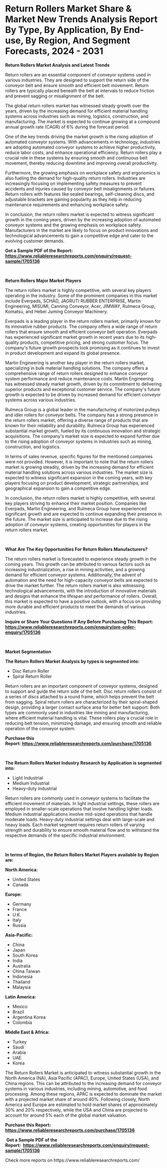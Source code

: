 <p><h1>Return Rollers Market Share & Market New Trends Analysis Report By Type, By Application, By End-use, By Region, And Segment Forecasts, 2024 - 2031</h1></p><p><strong>Return Rollers Market Analysis and Latest Trends</strong></p>
<p><p>Return rollers are an essential component of conveyor systems used in various industries. They are designed to support the return side of the conveyor belt and ensure smooth and efficient belt movement. Return rollers are typically placed beneath the belt at intervals to reduce friction and prevent sagging or misalignment of the belt.</p><p>The global return rollers market has witnessed steady growth over the years, driven by the increasing demand for efficient material handling systems across industries such as mining, logistics, construction, and manufacturing. The market is expected to continue growing at a compound annual growth rate (CAGR) of 6% during the forecast period.</p><p>One of the key trends driving the market growth is the rising adoption of automated conveyor systems. With advancements in technology, industries are adopting automated conveyor systems to achieve higher productivity, reduce labor costs, and enhance operational efficiency. Return rollers play a crucial role in these systems by ensuring smooth and continuous belt movement, thereby reducing downtime and improving overall productivity.</p><p>Furthermore, the growing emphasis on workplace safety and ergonomics is also fueling the demand for high-quality return rollers. Industries are increasingly focusing on implementing safety measures to prevent accidents and injuries caused by conveyor belt misalignments or failures. Return rollers with features like sealed bearings, self-cleaning discs, and adjustable brackets are gaining popularity as they help in reducing maintenance requirements and enhancing workplace safety.</p><p>In conclusion, the return rollers market is expected to witness significant growth in the coming years, driven by the increasing adoption of automated conveyor systems and the growing emphasis on workplace safety. Manufacturers in the market are likely to focus on product innovations and technological advancements to gain a competitive edge and cater to the evolving customer demands.</p></p>
<p><strong>Get a Sample PDF of the Report:&nbsp; <a href="https://www.reliableresearchreports.com/enquiry/request-sample/1705136">https://www.reliableresearchreports.com/enquiry/request-sample/1705136</a></strong></p>
<p>&nbsp;</p>
<p><strong>Return Rollers Major Market Players</strong></p>
<p><p>The return rollers market is highly competitive, with several key players operating in the industry. Some of the prominent companies in this market include Everpads, SCHAD, JAGRUTI RUBBER ENTERPRISE, Martin Engineering, MISUMI, Canning Conveyor, Acer, JIMWAY, Rulmeca Group, Komatsu, and Hebei Juming Conveyor Machinery.</p><p>Everpads is a leading player in the return rollers market, primarily known for its innovative rubber products. The company offers a wide range of return rollers that ensure smooth and efficient conveyor belt operation. Everpads has experienced significant market growth in recent years due to its high-quality products, competitive pricing, and strong customer focus. The company's future growth prospects look promising as it continues to invest in product development and expand its global presence.</p><p>Martin Engineering is another key player in the return rollers market, specializing in bulk material handling solutions. The company offers a comprehensive range of return rollers designed to enhance conveyor system performance and reduce maintenance costs. Martin Engineering has witnessed steady market growth, driven by its commitment to delivering superior products and exceptional customer service. The company's future growth is expected to be driven by increased demand for efficient conveyor systems across various industries.</p><p>Rulmeca Group is a global leader in the manufacturing of motorized pulleys and idler rollers for conveyor belts. The company has a strong presence in the return rollers market, offering a diverse range of products that are known for their reliability and durability. Rulmeca Group has experienced substantial market growth, fueled by its continuous innovation and strategic acquisitions. The company's market size is expected to expand further due to the rising adoption of conveyor systems in industries such as mining, construction, and logistics.</p><p>In terms of sales revenue, specific figures for the mentioned companies were not provided. However, it is important to note that the return rollers market is growing steadily, driven by the increasing demand for efficient material handling solutions across various industries. The market size is expected to witness significant expansion in the coming years, with key players focusing on product development, strategic partnerships, and geographical expansion to gain a competitive edge.</p><p>In conclusion, the return rollers market is highly competitive, with several key players striving to enhance their market position. Companies like Everpads, Martin Engineering, and Rulmeca Group have experienced significant growth and are expected to continue expanding their presence in the future. The market size is anticipated to increase due to the rising adoption of conveyor systems, creating opportunities for players in the return rollers market.</p></p>
<p>&nbsp;</p>
<p><strong>What Are The Key Opportunities For Return Rollers Manufacturers?</strong></p>
<p><p>The return rollers market is forecasted to experience steady growth in the coming years. This growth can be attributed to various factors such as increasing industrialization, a rise in mining activities, and a growing demand for efficient conveyor systems. Additionally, the advent of automation and the need for high-capacity conveyor belts are expected to drive the market further. The return rollers market is also witnessing technological advancements, with the introduction of innovative materials and designs that enhance the lifespan and performance of rollers. Overall, this market is expected to have a positive outlook, with a focus on providing more durable and efficient products to meet the demands of various industries.</p></p>
<p><strong>Inquire or Share Your Questions If Any Before Purchasing This Report: <a href="https://www.reliableresearchreports.com/enquiry/pre-order-enquiry/1705136">https://www.reliableresearchreports.com/enquiry/pre-order-enquiry/1705136</a></strong></p>
<p>&nbsp;</p>
<p><strong>Market Segmentation</strong></p>
<p><strong>The Return Rollers Market Analysis by types is segmented into:</strong></p>
<p><ul><li>Disc Return Roller</li><li>Spiral Return Roller</li></ul></p>
<p><p>Return rollers are an important component of conveyor systems, designed to support and guide the return side of the belt. Disc return rollers consist of a series of discs attached to a round frame, which helps prevent the belt from sagging. Spiral return rollers are characterized by their spiral-shaped design, providing a larger contact surface area for better belt support. Both types are commonly used in industries like mining and manufacturing, where efficient material handling is vital. These rollers play a crucial role in reducing belt tension, minimizing damage, and ensuring smooth and reliable operation of the conveyor system.</p></p>
<p><strong>Purchase this Report:&nbsp;<a href="https://www.reliableresearchreports.com/purchase/1705136">https://www.reliableresearchreports.com/purchase/1705136</a></strong></p>
<p>&nbsp;</p>
<p><strong>The Return Rollers Market Industry Research by Application is segmented into:</strong></p>
<p><ul><li>Light Industrial</li><li>Medium Industrial</li><li>Heavy-duty Industrial</li></ul></p>
<p><p>Return rollers are commonly used in conveyor systems to facilitate the efficient movement of materials. In light industrial settings, these rollers are employed in smaller-scale operations that involve handling lighter loads. Medium industrial applications involve mid-sized operations that handle moderate loads. Heavy-duty industrial settings deal with large-scale and heavy loads. Each market segment requires return rollers of varying strength and durability to ensure smooth material flow and to withstand the respective demands of the specific industrial environment.</p></p>
<p>&nbsp;</p>
<p><strong>In terms of Region, the Return Rollers Market Players available by Region are:</strong></p>
<p>
    <p> <strong> North America: </strong>
        <ul>
            <li>United States</li>
            <li>Canada</li>
        </ul>
        </p> 
    <p> <strong> Europe: </strong>
        <ul>
            <li>Germany</li>
            <li>France</li>
            <li>U.K.</li>
            <li>Italy</li>
            <li>Russia</li>
        </ul>
        </p> 
    <p> <strong> Asia-Pacific: </strong>
        <ul>
            <li>China</li>
            <li>Japan</li>
            <li>South Korea</li>
            <li>India</li>
            <li>Australia</li>
            <li>China Taiwan</li>
            <li>Indonesia</li>
            <li>Thailand</li>
            <li>Malaysia</li>
        </ul>
        </p> 
    <p> <strong> Latin America: </strong>
        <ul>
            <li>Mexico</li>
            <li>Brazil</li>
            <li>Argentina Korea</li>
            <li>Colombia</li>
        </ul>
        </p> 
    <p> <strong> Middle East & Africa: </strong>
        <ul>
            <li>Turkey</li>
            <li>Saudi</li>
            <li>Arabia</li>
            <li>UAE</li>
            <li>Korea</li>
        </ul>
    </p>
    </p>
<p><p>The Return Rollers Market is anticipated to witness substantial growth in the North America (NA), Asia Pacific (APAC), Europe, United States (USA), and China regions. This can be attributed to the increasing demand for conveyor systems in various industries, including mining, automotive, and food processing. Among these regions, APAC is expected to dominate the market with a projected market share of around 40%. Following closely, North America and Europe are estimated to hold market shares of approximately 30% and 20% respectively, while the USA and China are projected to account for around 5% each of the global market valuation.</p></p>
<p><strong>Purchase this Report: <a href="https://www.reliableresearchreports.com/purchase/1705136">https://www.reliableresearchreports.com/purchase/1705136</a></strong></p>
<p>&nbsp;<strong>Get a Sample PDF of the Report:&nbsp;&nbsp;<a href="https://www.reliableresearchreports.com/enquiry/request-sample/1705136">https://www.reliableresearchreports.com/enquiry/request-sample/1705136</a></strong></p>
<p><strong></strong></p>
<p>Check more reports on https://www.reliableresearchreports.com/</p>